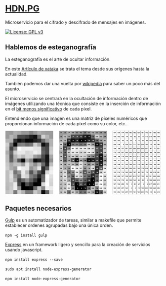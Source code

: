 # [HDN.PG](https://github.com/alexrodriguezlop/HDN.PG)
Microservicio para el cifrado y descifrado de mensajes en imágenes.

[![License: GPL v3](https://img.shields.io/badge/License-GPLv3-blue.svg)](https://www.gnu.org/licenses/gpl-3.0) 

## Hablemos de esteganografía
La esteganografía es el arte de ocultar información.

En este [Artículo de xataka](https://www.xataka.com/historia-tecnologica/cuando-una-imagen-oculta-mas-informacion-de-lo-que-parece-que-es-y-como-funciona-la-esteganografia) se trata el tema desde sus orígenes hasta la actualidad.

También podemos dar una vuelta por [wikipedia](https://es.wikipedia.org/wiki/Esteganograf%C3%ADa) para saber un poco más del asunto.

El microservicio se centrará en la ocultación de información dentro de imágenes utilizando una técnica que consiste en la inserción de información en el [bit menos significativo](https://es.wikipedia.org/wiki/Bit_menos_significativo) de cada píxel. 

Entendiendo que una imagen es una matriz de píxeles numéricos que proporcionan información de cada píxel como su color, etc..

![img](img/imagematrix.png) 

## Paquetes necesarios
[Gulp](https://gulpjs.com/) es un automatizador de tareas, similar a makefile que permite establecer ordenes agrupadas bajo una única orden.

`npm -g install gulp`

[Express](https://expressjs.com/en/starter/generator.html) en un framework ligero y sencillo para la creación de servicios usando javascript.

`npm install express --save`

`sudo apt install node-express-generator`

`npm install node-express-generator`




